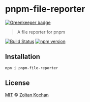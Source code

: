 # pnpm-file-reporter

[![Greenkeeper badge](https://badges.greenkeeper.io/pnpm/pnpm-file-reporter.svg)](https://greenkeeper.io/)

> A file reporter for pnpm

[![Build Status](https://img.shields.io/travis/pnpm/pnpm-file-reporter/master.svg?style=flat-square)](https://travis-ci.org/pnpm/pnpm-file-reporter) [![npm version](https://img.shields.io/npm/v/pnpm-file-reporter.svg?style=flat-square)](https://www.npmjs.com/package/pnpm-file-reporter)

## Installation

```
npm i pnpm-file-reporter
```

## License

[MIT](LICENSE) © [Zoltan Kochan](http://kochan.io)
